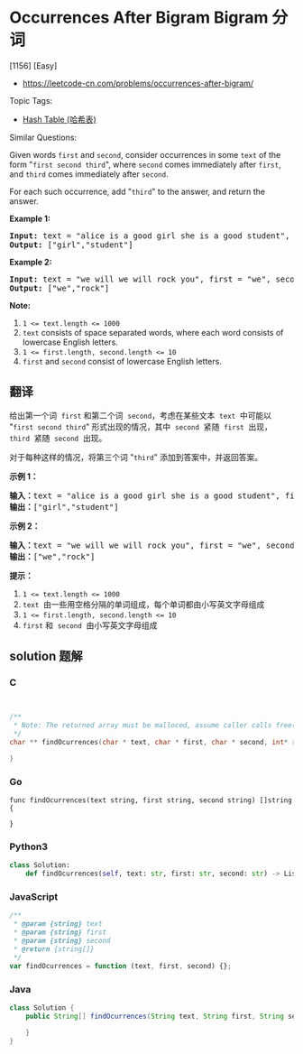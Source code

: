 # Occurrences After Bigram Bigram 分词

[1156] [Easy]

- https://leetcode-cn.com/problems/occurrences-after-bigram/

Topic Tags:

- [Hash Table (哈希表)](https://leetcode-cn.com/tag/hash-table/)

Similar Questions:

Given words `first` and `second`, consider occurrences in some `text` of the form "`first second third`", where `second` comes immediately after `first`, and `third` comes immediately after `second`.

For each such occurrence, add "`third`" to the answer, and return the answer.

**Example 1:**

<pre><strong>Input: </strong>text = <span id="example-input-1-1">"alice is a good girl she is a good student"</span>, first = <span id="example-input-1-2">"a"</span>, second = <span id="example-input-1-3">"good"</span>
<strong>Output: </strong><span id="example-output-1">["girl","student"]</span>
</pre>

**Example 2:**

<pre><strong>Input: </strong>text = <span id="example-input-2-1">"we will we will rock you"</span>, first = <span id="example-input-2-2">"we"</span>, second = <span id="example-input-2-3">"will"</span>
<strong>Output: </strong><span id="example-output-2">["we","rock"]</span>
</pre>

**Note:**

1.  `1 <= text.length <= 1000`
2.  `text` consists of space separated words, where each word consists of lowercase English letters.
3.  `1 <= first.length, second.length <= 10`
4.  `first` and `second` consist of lowercase English letters.

## 翻译

给出第一个词  `first` 和第二个词  `second`，考虑在某些文本  `text`  中可能以 "`first second third`" 形式出现的情况，其中  `second`  紧随  `first`  出现，`third`  紧随  `second`  出现。

对于每种这样的情况，将第三个词 "`third`" 添加到答案中，并返回答案。

**示例 1：**

<pre><strong>输入：</strong>text = "alice is a good girl she is a good student", first = "a", second = "good"
<strong>输出：</strong>["girl","student"]
</pre>

**示例 2：**

<pre><strong>输入：</strong>text = "we will we will rock you", first = "we", second = "will"
<strong>输出：</strong>["we","rock"]
</pre>

**提示：**

1.  `1 <= text.length <= 1000`
2.  `text`  由一些用空格分隔的单词组成，每个单词都由小写英文字母组成
3.  `1 <= first.length, second.length <= 10`
4.  `first` 和  `second`  由小写英文字母组成

## solution 题解

### C

```c


/**
 * Note: The returned array must be malloced, assume caller calls free().
 */
char ** findOcurrences(char * text, char * first, char * second, int* returnSize){

}


```

### Go

```golang
func findOcurrences(text string, first string, second string) []string {

}
```

### Python3

```python
class Solution:
    def findOcurrences(self, text: str, first: str, second: str) -> List[str]:

```

### JavaScript

```javascript
/**
 * @param {string} text
 * @param {string} first
 * @param {string} second
 * @return {string[]}
 */
var findOcurrences = function (text, first, second) {};
```

### Java

```java
class Solution {
    public String[] findOcurrences(String text, String first, String second) {

    }
}
```
